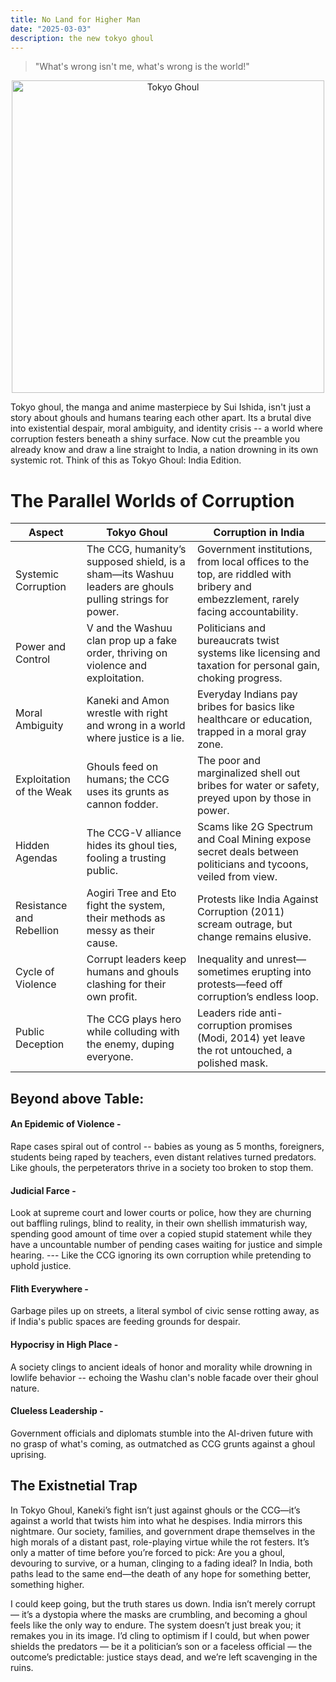 ```yaml
---
title: No Land for Higher Man
date: "2025-03-03"
description: the new tokyo ghoul
---
```


> "What's wrong isn't me, what's wrong is the world!"



<div style="text-align: center;">
  <img src="https://i.pinimg.com/736x/c6/d0/fa/c6d0faf4f302df6a230f58b42dba50b3.jpg" alt="Tokyo Ghoul" width="500">
</div>



Tokyo ghoul, the manga and anime masterpiece by Sui Ishida, isn't just a story about ghouls and humans tearing each other apart. Its a brutal dive into existential despair, moral ambiguity, and identity crisis -- a world where corruption festers beneath a shiny surface. 
Now cut the preamble you already know and draw a line straight to India, a nation drowning in its own systemic rot. Think of this as Tokyo Ghoul: India Edition.  


# The Parallel Worlds of Corruption

| Aspect               | Tokyo Ghoul                                                                                           | Corruption in India                                                                                   |
|----------------------|------------------------------------------------------------------------------------------------------|------------------------------------------------------------------------------------------------------|
| Systemic Corruption  | The CCG, humanity’s supposed shield, is a sham—its Washuu leaders are ghouls pulling strings for power. | Government institutions, from local offices to the top, are riddled with bribery and embezzlement, rarely facing accountability. |
| Power and Control    | V and the Washuu clan prop up a fake order, thriving on violence and exploitation.                    | Politicians and bureaucrats twist systems like licensing and taxation for personal gain, choking progress. |
| Moral Ambiguity      | Kaneki and Amon wrestle with right and wrong in a world where justice is a lie.                       | Everyday Indians pay bribes for basics like healthcare or education, trapped in a moral gray zone.   |
| Exploitation of the Weak | Ghouls feed on humans; the CCG uses its grunts as cannon fodder.                                   | The poor and marginalized shell out bribes for water or safety, preyed upon by those in power.       |
| Hidden Agendas       | The CCG-V alliance hides its ghoul ties, fooling a trusting public.                                   | Scams like 2G Spectrum and Coal Mining expose secret deals between politicians and tycoons, veiled from view. |
| Resistance and Rebellion | Aogiri Tree and Eto fight the system, their methods as messy as their cause.                      | Protests like India Against Corruption (2011) scream outrage, but change remains elusive.            |
| Cycle of Violence    | Corrupt leaders keep humans and ghouls clashing for their own profit.                                 | Inequality and unrest—sometimes erupting into protests—feed off corruption’s endless loop.          |
| Public Deception     | The CCG plays hero while colluding with the enemy, duping everyone.                                   | Leaders ride anti-corruption promises (Modi, 2014) yet leave the rot untouched, a polished mask.     |

## Beyond above Table: 

#### An Epidemic of Violence -
Rape cases spiral out of control -- babies as young as 5 months, foreigners, students being raped by teachers, even distant relatives turned predators. Like ghouls, the perpeterators thrive in a society too broken to stop them.

#### Judicial Farce - 
Look at supreme court and lower courts or police, how they are churning out baffling rulings, blind to reality, in their own shellish immaturish way, spending good amount of time over a copied stupid statement while they have a uncountable number of pending cases waiting for justice and simple hearing. --- Like the CCG ignoring its own corruption while pretending to uphold justice. 

#### Flith Everywhere - 
Garbage piles up on streets, a literal symbol of civic sense rotting away, as if India's public spaces are feeding grounds for despair.

#### Hypocrisy in High Place - 
A society clings to ancient ideals of honor and morality while drowning in lowlife behavior -- echoing the Washu clan's noble facade over their ghoul nature.

#### Clueless Leadership - 
Government officials and diplomats stumble into the AI-driven future with no grasp of what's coming, as outmatched as CCG grunts against a ghoul uprising. 

## The Existnetial Trap 

In Tokyo Ghoul, Kaneki’s fight isn’t just against ghouls or the CCG—it’s against a world that twists him into what he despises. India mirrors this nightmare. Our society, families, and government drape themselves in the high morals of a distant past, role-playing virtue while the rot festers. It’s only a matter of time before you’re forced to pick: Are you a ghoul, devouring to survive, or a human, clinging to a fading ideal? 
In India, both paths lead to the same end—the death of any hope for something better, something higher.

I could keep going, but the truth stares us down. India isn’t merely corrupt — it’s a dystopia where the masks are crumbling, and becoming a ghoul feels like the only way to endure. The system doesn’t just break you; it remakes you in its image. I’d cling to optimism if I could, but when power shields the predators — be it a politician’s son or a faceless official — the outcome’s predictable: justice stays dead, and we’re left scavenging in the ruins.
